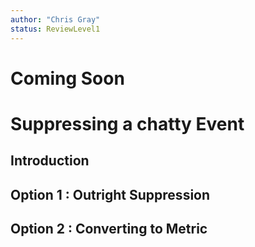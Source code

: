 ```yaml
---
author: "Chris Gray"
status: ReviewLevel1
---
```


# Coming Soon

# Suppressing a chatty Event

## Introduction

## Option 1 : Outright Suppression

## Option 2 : Converting to Metric
